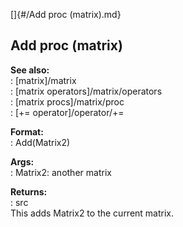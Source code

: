 []{#/Add proc (matrix).md}    
## Add proc (matrix)    
**See also:**    
:   [matrix]/matrix    
:   [matrix operators]/matrix/operators    
:   [matrix procs]/matrix/proc    
:   [+= operator]/operator/+=    
<!-- -->    
**Format:**    
:   Add(Matrix2)    
<!-- -->    
**Args:**    
:   Matrix2: another matrix    
<!-- -->    
**Returns:**    
:   src    
This adds Matrix2 to the current matrix.  